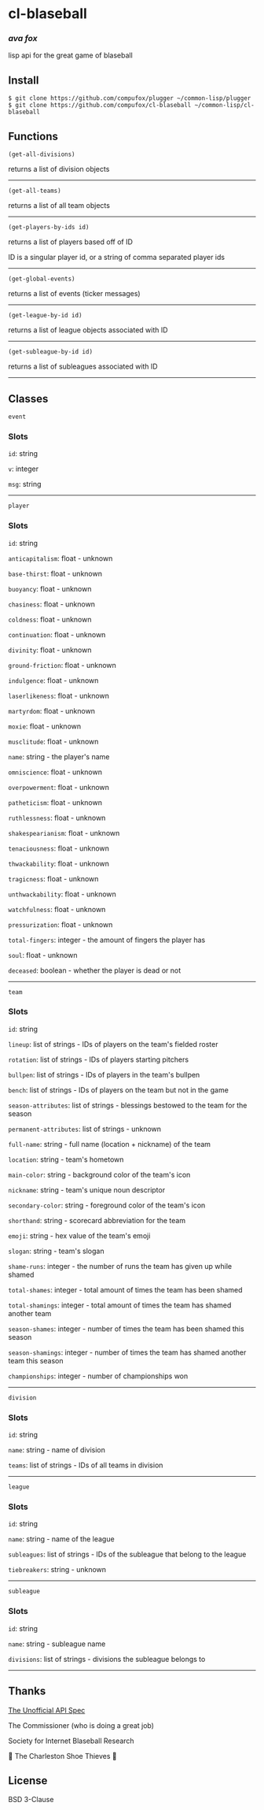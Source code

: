 # cl-blaseball
### _ava fox_

lisp api for the great game of blaseball

## Install

```shell
$ git clone https://github.com/compufox/plugger ~/common-lisp/plugger
$ git clone https://github.com/compufox/cl-blaseball ~/common-lisp/cl-blaseball
```

## Functions

`(get-all-divisions)`

returns a list of division objects

---

`(get-all-teams)`

returns a list of all team objects

---

`(get-players-by-ids id)`

returns a list of players based off of ID

ID is a singular player id, or a string of comma
separated player ids

---

`(get-global-events)`

returns a list of events (ticker messages)

---

`(get-league-by-id id)`

returns a list of league objects associated with ID

---

`(get-subleague-by-id id)`

returns a list of subleagues associated with ID

---

## Classes

`event`

### Slots

`id`: string

`v`: integer

`msg`: string

---

`player`

### Slots

`id`: string

`anticapitalism`: float - unknown

`base-thirst`: float - unknown

`buoyancy`: float - unknown

`chasiness`: float - unknown

`coldness`: float - unknown

`continuation`: float - unknown

`divinity`: float - unknown

`ground-friction`: float - unknown

`indulgence`: float - unknown

`laserlikeness`: float - unknown

`martyrdom`: float - unknown

`moxie`: float - unknown

`musclitude`: float - unknown

`name`: string - the player's name

`omniscience`: float - unknown

`overpowerment`: float - unknown

`patheticism`: float - unknown

`ruthlessness`: float - unknown

`shakespearianism`: float - unknown

`tenaciousness`: float - unknown

`thwackability`: float - unknown

`tragicness`: float - unknown

`unthwackability`: float - unknown

`watchfulness`: float - unknown

`pressurization`: float - unknown

`total-fingers`: integer - the amount of fingers the player has

`soul`: float - unknown

`deceased`: boolean - whether the player is dead or not

---

`team`

### Slots 

`id`: string

`lineup`: list of strings - IDs of players on the team's fielded roster

`rotation`: list of strings - IDs of players starting pitchers

`bullpen`: list of strings - IDs of players in the team's bullpen

`bench`: list of strings - IDs of players on the team but not in the game

`season-attributes`: list of strings - blessings bestowed to the team for the season

`permanent-attributes`: list of strings - unknown

`full-name`: string - full name (location + nickname) of the team

`location`: string - team's hometown

`main-color`: string - background color of the team's icon

`nickname`: string - team's unique noun descriptor

`secondary-color`: string - foreground color of the team's icon

`shorthand`: string - scorecard abbreviation for the team

`emoji`: string - hex value of the team's emoji

`slogan`: string - team's slogan

`shame-runs`: integer - the number of runs the team has given up while shamed

`total-shames`: integer - total amount of times the team has been shamed

`total-shamings`: integer - total amount of times the team has shamed another team

`season-shames`: integer - number of times the team has been shamed this season

`season-shamings`: integer - number of times the team has shamed another team this season

`championships`: integer - number of championships won

---

`division`

### Slots

`id`: string

`name`: string - name of division

`teams`: list of strings - IDs of all teams in division

---

`league`

### Slots


`id`: string

`name`: string - name of the league

`subleagues`: list of strings - IDs of the subleague that belong to the league

`tiebreakers`: string - unknown

---

`subleague`

### Slots

`id`: string

`name`: string - subleague name

`divisions`: list of strings - divisions the subleague belongs to

---

## Thanks

[The Unofficial API Spec](https://github.com/Corvimae/blaseball-api-spec)

The Commissioner (who is doing a great job)

Society for Internet Blaseball Research

👟 The Charleston Shoe Thieves 👟

## License

BSD 3-Clause

